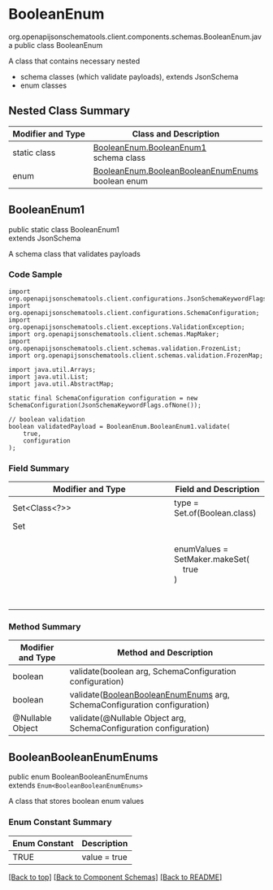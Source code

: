 # BooleanEnum
org.openapijsonschematools.client.components.schemas.BooleanEnum.java
public class BooleanEnum

A class that contains necessary nested
- schema classes (which validate payloads), extends JsonSchema
- enum classes

## Nested Class Summary
| Modifier and Type | Class and Description |
| ----------------- | ---------------------- |
| static class | [BooleanEnum.BooleanEnum1](#booleanenum1)<br> schema class |
| enum | [BooleanEnum.BooleanBooleanEnumEnums](#booleanbooleanenumenums)<br>boolean enum |

## BooleanEnum1
public static class BooleanEnum1<br>
extends JsonSchema

A schema class that validates payloads

### Code Sample
```
import org.openapijsonschematools.client.configurations.JsonSchemaKeywordFlags;
import org.openapijsonschematools.client.configurations.SchemaConfiguration;
import org.openapijsonschematools.client.exceptions.ValidationException;
import org.openapijsonschematools.client.schemas.MapMaker;
import org.openapijsonschematools.client.schemas.validation.FrozenList;
import org.openapijsonschematools.client.schemas.validation.FrozenMap;

import java.util.Arrays;
import java.util.List;
import java.util.AbstractMap;

static final SchemaConfiguration configuration = new SchemaConfiguration(JsonSchemaKeywordFlags.ofNone());

// boolean validation
boolean validatedPayload = BooleanEnum.BooleanEnum1.validate(
    true,
    configuration
);
```

### Field Summary
| Modifier and Type | Field and Description |
| ----------------- | ---------------------- |
| Set<Class<?>> | type = Set.of(Boolean.class) |
| Set<Object> | enumValues = SetMaker.makeSet(<br>&nbsp;&nbsp;&nbsp;&nbsp;true<br>)<br> |

### Method Summary
| Modifier and Type | Method and Description |
| ----------------- | ---------------------- |
| boolean | validate(boolean arg, SchemaConfiguration configuration) |
| boolean | validate([BooleanBooleanEnumEnums](#booleanbooleanenumenums) arg, SchemaConfiguration configuration) |
| @Nullable Object | validate(@Nullable Object arg, SchemaConfiguration configuration) |
## BooleanBooleanEnumEnums
public enum BooleanBooleanEnumEnums<br>
extends `Enum<BooleanBooleanEnumEnums>`

A class that stores boolean enum values

### Enum Constant Summary
| Enum Constant | Description |
| ------------- | ----------- |
| TRUE | value = true |

[[Back to top]](#top) [[Back to Component Schemas]](../../../README.md#Component-Schemas) [[Back to README]](../../../README.md)
